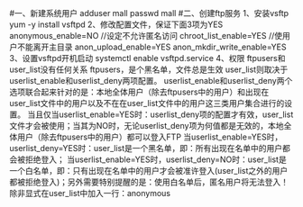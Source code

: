 #一、新建系统用户
   adduser mall
   passwd mall
#二、创建ftp服务
   1、安装vsftp
    yum -y install vsftpd
   2、修改配置文件，保证下面3项为YES
    anonymous_enable=NO //设定不允许匿名访问
	chroot_list_enable=YES //使用户不能离开主目录
    anon_upload_enable=YES
    anon_mkdir_write_enable=YES
   3、设置vsftpd开机启动
    systemctl enable vsftpd.service
   4、权限
    ftpusers和user_list没有任何关系
	ftpusers，是个黑名单，文件总是生效
	user_list则取决于userlist_enable和userlist_deny两项配置。
	userlist_enable和userlist_deny两个选项联合起来针对的是：本地全体用户（除去ftpusers中的用户）和出现在user_list文件中的用户以及不在在user_list文件中的用户这三类用户集合进行的设置。
    当且仅当userlist_enable=YES时：userlist_deny项的配置才有效，user_list文件才会被使用；当其为NO时，无论userlist_deny项为何值都是无效的，本地全体用户（除去ftpusers中的用户）都可以登入FTP
    当userlist_enable=YES时，userlist_deny=YES时：user_list是一个黑名单，即：所有出现在名单中的用户都会被拒绝登入；
    当userlist_enable=YES时，userlist_deny=NO时：user_list是一个白名单，即：只有出现在名单中的用户才会被准许登入(user_list之外的用户都被拒绝登入)；另外需要特别提醒的是：使用白名单后，匿名用户将无法登入！除非显式在user_list中加入一行：anonymous
 
